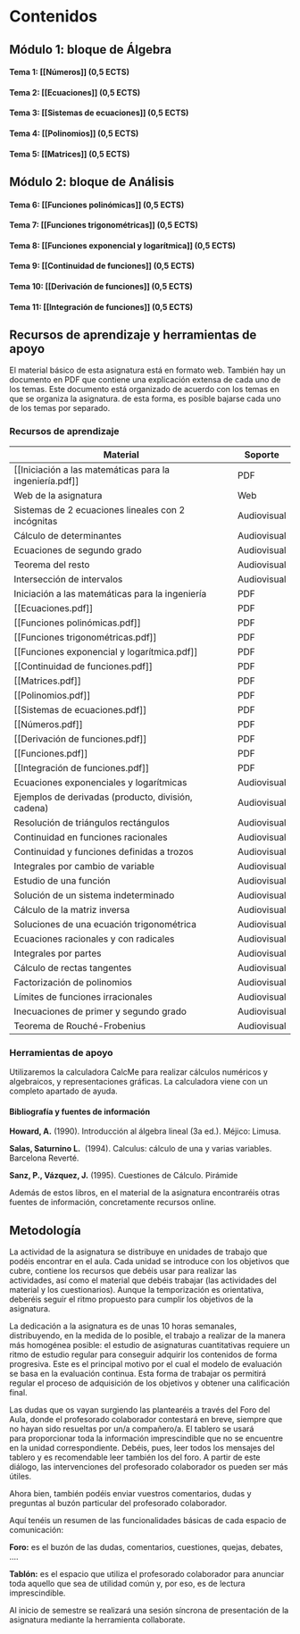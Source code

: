 # Contenidos

## Módulo 1: bloque de Álgebra
#### Tema 1: [[Números]] (0,5 ECTS)
#### Tema 2: [[Ecuaciones]] (0,5 ECTS)
#### Tema 3: [[Sistemas de ecuaciones]] (0,5 ECTS)
#### Tema 4: [[Polinomios]] (0,5 ECTS)
#### Tema 5: [[Matrices]] (0,5 ECTS)

## Módulo 2: bloque de Análisis
#### Tema 6: [[Funciones polinómicas]] (0,5 ECTS)
#### Tema 7: [[Funciones trigonométricas]] (0,5 ECTS)
#### Tema 8: [[Funciones exponencial y logarítmica]] (0,5 ECTS)
#### Tema 9: [[Continuidad de funciones]] (0,5 ECTS)
#### Tema 10: [[Derivación de funciones]] (0,5 ECTS)
#### Tema 11: [[Integración de funciones]] (0,5 ECTS)

## Recursos de aprendizaje y herramientas de apoyo

El material básico de esta asignatura está en formato web. También hay un documento en PDF que contiene una explicación extensa de cada uno de los temas. Este documento está organizado de acuerdo con los temas en que se organiza la asignatura. de esta forma, es posible bajarse cada uno de los temas por separado.

### Recursos de aprendizaje
| Material                                                | Soporte     |
| ------------------------------------------------------- | ----------- |
| [[Iniciación a las matemáticas para la ingeniería.pdf]] | PDF         |
| Web de la asignatura                                    | Web         |
| Sistemas de 2 ecuaciones lineales con 2 incógnitas      | Audiovisual |
| Cálculo de determinantes                                | Audiovisual |
| Ecuaciones de segundo grado                             | Audiovisual |
| Teorema del resto                                       | Audiovisual |
| Intersección de intervalos                              | Audiovisual |
| Iniciación a las matemáticas para la ingeniería         | PDF         |
| [[Ecuaciones.pdf]]                                      | PDF         |
| [[Funciones polinómicas.pdf]]                           | PDF         |
| [[Funciones trigonométricas.pdf]]                       | PDF         |
| [[Funciones exponencial y logarítmica.pdf]]             | PDF         |
| [[Continuidad de funciones.pdf]]                        | PDF         |
| [[Matrices.pdf]]                                        | PDF         |
| [[Polinomios.pdf]]                                      | PDF         |
| [[Sistemas de ecuaciones.pdf]]                          | PDF         |
| [[Números.pdf]]                                         | PDF         |
| [[Derivación de funciones.pdf]]                         | PDF         |
| [[Funciones.pdf]]                                       | PDF         |
| [[Integración de funciones.pdf]]                        | PDF         |
| Ecuaciones exponenciales y logarítmicas                 | Audiovisual |
| Ejemplos de derivadas (producto, división, cadena)      | Audiovisual |
| Resolución de triángulos rectángulos                    | Audiovisual |
| Continuidad en funciones racionales                     | Audiovisual |
| Continuidad y funciones definidas a trozos              | Audiovisual |
| Integrales por cambio de variable                       | Audiovisual |
| Estudio de una función                                  | Audiovisual |
| Solución de un sistema indeterminado                    | Audiovisual |
| Cálculo de la matriz inversa                            | Audiovisual |
| Soluciones de una ecuación trigonométrica               | Audiovisual |
| Ecuaciones racionales y con radicales                   | Audiovisual |
| Integrales por partes                                   | Audiovisual |
| Cálculo de rectas tangentes                             | Audiovisual |
| Factorización de polinomios                             | Audiovisual |
| Límites de funciones irracionales                       | Audiovisual |
| Inecuaciones de primer y segundo grado                  | Audiovisual |
| Teorema de Rouché-Frobenius                             | Audiovisual |

### Herramientas de apoyo

Utilizaremos la calculadora CalcMe para realizar cálculos numéricos y algebraicos, y representaciones gráficas. La calculadora viene con un completo apartado de ayuda.

#### Bibliografía y fuentes de información

**Howard, A.** (1990). Introducción al álgebra lineal (3a ed.). Méjico: Limusa.

**Salas, Saturnino L.**  (1994). Calculus: cálculo de una y varias variables.  Barcelona Reverté.

**Sanz, P., Vázquez, J.** (1995). Cuestiones de Cálculo. Pirámide

Además de estos libros, en el material de la asignatura encontraréis otras fuentes de información, concretamente recursos online.

## Metodología

La actividad de la asignatura se distribuye en unidades de trabajo que podéis encontrar en el aula. Cada unidad se introduce con los objetivos que cubre, contiene los recursos que debéis usar para realizar las actividades, así como el material que debéis trabajar (las actividades del material y los cuestionarios). Aunque la temporización es orientativa, deberéis seguir el ritmo propuesto para cumplir los objetivos de la asignatura.

La dedicación a la asignatura es de unas 10 horas semanales, distribuyendo, en la medida de lo posible, el trabajo a realizar de la manera más homogénea posible: el estudio de asignaturas cuantitativas requiere un ritmo de estudio regular para conseguir adquirir los contenidos de forma progresiva. Este es el principal motivo por el cual el modelo de evaluación se basa en la evaluación continua. Esta forma de trabajar os permitirá regular el proceso de adquisición de los objetivos y obtener una calificación final.

Las dudas que os vayan surgiendo las plantearéis a través del Foro del Aula, donde el profesorado colaborador contestará en breve, siempre que no hayan sido resueltas por un/a compañero/a. El tablero se usará para proporcionar toda la información imprescindible que no se encuentre en la unidad correspondiente. Debéis, pues, leer todos los mensajes del tablero y es recomendable leer también los del foro. A partir de este diálogo, las intervenciones del profesorado colaborador os pueden ser más útiles.

Ahora bien, también podéis enviar vuestros comentarios, dudas y preguntas al buzón particular del profesorado colaborador.

Aquí tenéis un resumen de las funcionalidades básicas de cada espacio de comunicación:

**Foro:** es el buzón de las dudas, comentarios, cuestiones, quejas, debates, ....

**Tablón:** es el espacio que utiliza el profesorado colaborador para anunciar toda aquello que sea de utilidad común y, por eso, es de lectura imprescindible.

Al inicio de semestre se realizará una sesión síncrona de presentación de la asignatura mediante la herramienta collaborate.